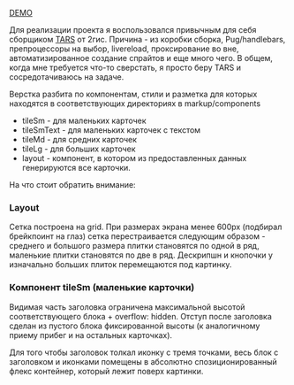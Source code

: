[DEMO](https://mrpq.github.io/shri_adaptive/builds/demo/index.html)

Для реализации проекта я воспользовался привычным для себя сборщиком [TARS](https://github.com/tars/tars/blob/master/README_RU.md) от 2гис. Причина - из коробки сборка, Pug/handlebars, препроцессоры на выбор, livereload, проксирование во вне, автоматизированное создание спрайтов и еще много чего. В общем, когда мне требуется что-то сверстать, я просто беру TARS и сосредотачиваюсь на задаче.

Верстка разбита по компонентам, стили и разметка для которых находятся в соответствующих директориях в markup/components

* tileSm - для маленьких карточек
* tileSmText - для маленьких карточек с текстом
* tileMd - для средних карточек
* tileLg - для больших карточек
* layout - компонент, в котором из предоставленных данных генерируются все карточки.

На что стоит обратить внимание:

### Layout

Сетка построена на grid. При размерах экрана менее 600px (подбирал брейкпоинт на глаз) сетка перестраивается следующим образом - среднего и большого размера плитки становятся по одной в ряд, маленькие плитки становятся по две в ряд. Дескрипшн и кнопочки у изначально больших плиток перемещаются под картинку.

### Компонент tileSm (маленькие карточки)

Видимая часть заголовка ограничена максимальной высотой соответствующего блока + overflow: hidden. Отступ после заголовка сделан из пустого блока фиксированной высоты (к аналогичному приему прибег и на остальных карточках).

Для того чтобы заголовок толкал иконку с тремя точками, весь блок с заголовком и иконками помещены в абсолютно спозиционированный флекс контейнер, который лежит поверх картинки.

